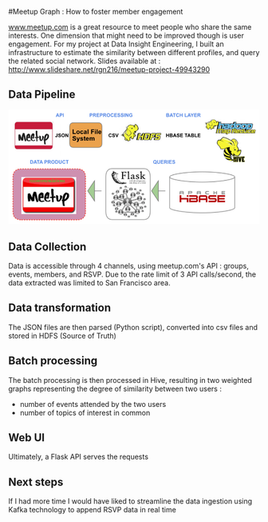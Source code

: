 #Meetup Graph : How to foster member engagement

www.meetup.com is a great resource to meet people who share the same interests. One dimension that might need to be improved though is user engagement. For my project at Data Insight Engineering, I built an infrastructure to estimate the similarity between different profiles, and query the related social network. Slides available at : http://www.slideshare.net/rgn216/meetup-project-49943290

## Data Pipeline

![The Data Pipeline](images/pipeline.png "DataPipeline")

## Data Collection

Data is accessible through 4 channels, using meetup.com's API : groups, events, members, and RSVP. Due to the rate limit of 3 API calls/second, the data extracted was limited to San Francisco area.

## Data transformation

The JSON files are then parsed (Python script), converted into csv files and stored in HDFS (Source of Truth)

## Batch processing

The batch processing is then processed in Hive, resulting in two weighted graphs representing the degree of similarity between two users :
- number of events attended by the two users
- number of topics of interest in common

## Web UI

Ultimately, a Flask API serves the requests

## Next steps

If I had more time I would have liked to streamline the data ingestion using Kafka technology to append RSVP data in real time